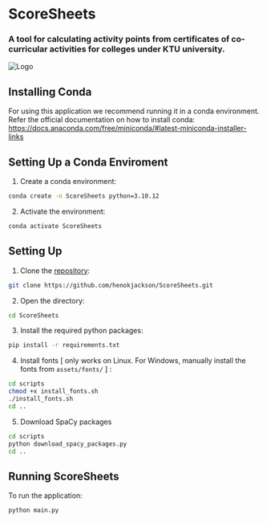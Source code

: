 # ScoreSheets
### A tool for calculating activity points from certificates of co-curricular activities for colleges under KTU university.
![Logo](https://user-images.githubusercontent.com/36796068/216495907-bacfde09-d0e4-405b-ace6-2b9e37c5bc35.png)

## Installing Conda

For using this application we recommend running it in a conda environment.
Refer the official documentation on how to install conda: https://docs.anaconda.com/free/miniconda/#latest-miniconda-installer-links

## Setting Up a Conda Enviroment

1. Create a conda environment:
```bash
conda create -n ScoreSheets python=3.10.12
```
2. Activate the environment:
```bash
conda activate ScoreSheets
```

## Setting Up
1.  Clone the [repository](https://github.com/henokjackson/ScoreSheets):
```bash
git clone https://github.com/henokjackson/ScoreSheets.git
```
2. Open the directory:
```bash
cd ScoreSheets
```
3. Install the required python packages:
```bash
pip install -r requirements.txt
```
4. Install fonts \[ only works on Linux. For Windows, manually install the fonts from ```assets/fonts/``` \] :
```bash
cd scripts
chmod +x install_fonts.sh
./install_fonts.sh
cd ..
```
5. Download SpaCy packages
```bash
cd scripts
python download_spacy_packages.py
cd ..
```

## Running ScoreSheets
To run the application:
```bash
python main.py
```
